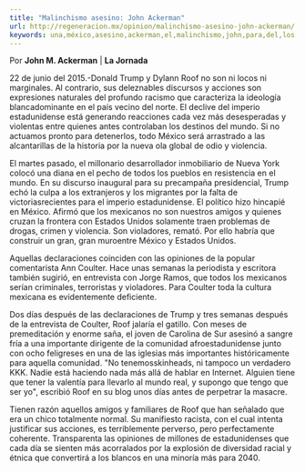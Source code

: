 ```yaml
---
title: "Malinchismo asesino: John Ackerman"
url: http://regeneracion.mx/opinion/malinchismo-asesino-john-ackerman/
keywords: una,méxico,asesino,ackerman,el,malinchismo,john,para,del,los,trump,roof,su,por
---
```

Por **John M. Ackerman** \| **La Jornada**

22 de junio del 2015.-Donald Trump y Dylann Roof no son ni locos ni marginales. Al contrario, sus deleznables discursos y acciones son expresiones naturales del profundo racismo que caracteriza la ideología blancadominante en el país vecino del norte. El declive del imperio estadunidense está generando reacciones cada vez más desesperadas y violentas entre quienes antes controlaban los destinos del mundo. Si no actuamos pronto para detenerlos, todo México será arrastrado a las alcantarillas de la historia por la nueva ola global de odio y violencia.

El martes pasado, el millonario desarrollador inmobiliario de Nueva York colocó una diana en el pecho de todos los pueblos en resistencia en el mundo. En su discurso inaugural para su precampaña presidencial, Trump echó la culpa a los extranjeros y los migrantes por la falta de victoriasrecientes para el imperio estadunidense. El político hizo hincapié en México. Afirmó que los mexicanos no son nuestros amigos y quienes cruzan la frontera con Estados Unidos solamente traen problemas de drogas, crimen y violencia. Son violadores, remató. Por ello habría que construir un gran, gran muroentre México y Estados Unidos.

Aquellas declaraciones coinciden con las opiniones de la popular comentarista Ann Coulter. Hace unas semanas la periodista y escritora también sugirió, en entrevista con Jorge Ramos, que todos los mexicanos serían criminales, terroristas y violadores. Para Coulter toda la cultura mexicana es evidentemente deficiente.

Dos días después de las declaraciones de Trump y tres semanas después de la entrevista de Coulter, Roof jalaría el gatillo. Con meses de premeditación y enorme saña, el joven de Carolina de Sur asesinó a sangre fría a una importante dirigente de la comunidad afroestadunidense junto con ocho feligreses en una de las iglesias más importantes históricamente para aquella comunidad. "No tenemosskinheads, ni tampoco un verdadero KKK. Nadie está haciendo nada más allá de hablar en Internet. Alguien tiene que tener la valentía para llevarlo al mundo real, y supongo que tengo que ser yo", escribió Roof en su blog unos días antes de perpetrar la masacre.

Tienen razón aquellos amigos y familiares de Roof que han señalado que era un chico totalmente normal. Su manifiesto racista, con el cual intenta justificar sus acciones, es terriblemente perverso, pero perfectamente coherente. Transparenta las opiniones de millones de estadunidenses que cada día se sienten más acorralados por la explosión de diversidad racial y étnica que convertirá a los blancos en una minoría más para 2040.
